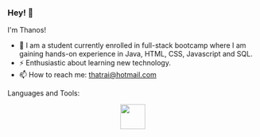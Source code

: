 ### Hey! 👋

I'm Thanos!
 
- 🌱 I am a student currently enrolled in full-stack bootcamp where I am gaining hands-on experience in Java, HTML, CSS, Javascript and SQL.
- ⚡ Enthusiastic about learning new technology.
- 📫 How to reach me: thatrai@hotmail.com

Languages and Tools:
<p align="center"> 
<img src="https://cdn.jsdelivr.net/gh/devicons/devicon/icons/java/java-original.svg" style="height: 50px; width: 50px;"/>
                  
</p>
          
